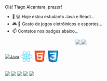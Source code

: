 Olá! Tiago Alcantara, prazer!


- 📖 💻 Hoje estou estudanto Java e React...
- 🎮 🏉 Gosto de jogos eletrôinicos e esportes...
- 📫 Contatos nos badges abaixo...

<div align="center">
  <a href="https://github.com/Ap0c-dev">
  <img height="180em" src="https://github-readme-stats.vercel.app/api?username=Ap0c-dev&show_icons=true&theme=dark&include_all_commits=true&count_private=true"/>
  <img height="180em" src="https://github-readme-stats.vercel.app/api/top-langs/?username=Ap0c-dev&layout=compact&langs_count=7&theme=dark"/>
</div>
  
  <div style="display: inline_block"><br>
  <img align="center" alt="Java" height="40" width="50" src="https://cdn.jsdelivr.net/gh/devicons/devicon/icons/java/java-original.svg">
  <img align="center" alt="React" height="40" width="40" src="https://raw.githubusercontent.com/devicons/devicon/master/icons/react/react-original.svg">
  <img align="center" alt="HTML" height="40" width="40" src="https://raw.githubusercontent.com/devicons/devicon/master/icons/html5/html5-original.svg">
  <img align="center" alt="CSS" height="40" width="40" src="https://raw.githubusercontent.com/devicons/devicon/master/icons/css3/css3-original.svg">
</div>
  
  ##
  
  <div> 
  <a href="https://api.whatsapp.com/send?phone=5534998782387&text=Ol%C3%A1%20que%20bom%20que%20entrou%20em%20contato%20comigo%2C%20responderei%20assim%20que%20poss%C3%ADvel.%20" target="_blank"><img src="https://img.shields.io/badge/WhatsApp-25D366?style=for-the-badge&logo=whatsapp&logoColor=white" target="_blank"></a> 
  <a href="https://https://www.instagram.com/tiagoap0c/" target="_blank"><img src="https://img.shields.io/badge/-Instagram-%23E4405F?style=for-the-badge&logo=instagram&logoColor=white" target="_blank"></a>
 	<a href = "mailto:tiago.barros@estudante.iftm.edu.com.br"><img src="https://img.shields.io/badge/Gmail-D14836?style=for-the-badge&logo=gmail&logoColor=white" target="_blank"></a>
  <a href="https://www.linkedin.com/in/tiago-alcântara-60563234" target="_blank"><img src="https://img.shields.io/badge/-LinkedIn-%230077B5?style=for-the-badge&logo=linkedin&logoColor=white" target="_blank"></a>
  <a href="https://t.me/TiagoAp0c" target="_blank"><img src="https://img.shields.io/badge/Telegram-2CA5E0?style=for-the-badge&logo=telegram&logoColor=white" target="_blank"></a> 
